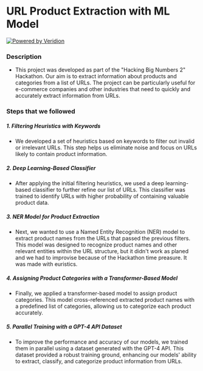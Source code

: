 # URL Product Extraction with ML Model

[![Powered by Veridion](https://example.com/path/to/veridion-logo.png)](https://veridion.com)

### Description
- This project was developed as part of the "Hacking Big Numbers 2" Hackathon. Our aim is to extract information about products and categories from a list of URLs. The project can be particularly useful for e-commerce companies and other industries that need to quickly and accurately extract information from URLs.

### Steps that we followed

##### 1. Filtering Heuristics with Keywords
- We developed a set of heuristics based on keywords to filter out invalid or irrelevant URLs. This step helps us eliminate noise and focus on URLs likely to contain product information.

##### 2. Deep Learning-Based Classifier
- After applying the initial filtering heuristics, we used a deep learning-based classifier to further refine our list of URLs. This classifier was trained to identify URLs with higher probability of containing valuable product data.

##### 3. NER Model for Product Extraction
- Next, we wanted to use a Named Entity Recognition (NER) model to extract product names from the URLs that passed the previous filters. This model was designed to recognize product names and other relevant entities within the URL structure, but it didn't work as planed and we had to improvise because of the Hackathon time preasure. It was made with euristics.

##### 4. Assigning Product Categories with a Transformer-Based Model
- Finally, we applied a transformer-based model to assign product categories. This model cross-referenced extracted product names with a predefined list of categories, allowing us to categorize each product accurately.

##### 5. Parallel Training with a GPT-4 API Dataset
- To improve the performance and accuracy of our models, we trained them in parallel using a dataset generated with the GPT-4 API. This dataset provided a robust training ground, enhancing our models' ability to extract, classify, and categorize product information from URLs.
